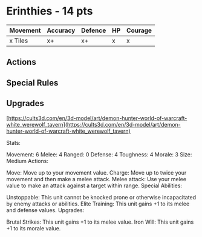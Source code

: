 # Erinthies  - 14 pts

|Movement | Accuracy | Defence | HP | Courage |
| ------ | ------ | ------ | ------ | ------ |
| x Tiles | x+ | x+ | x | x |

## Actions

## Special Rules

## Upgrades

[https://cults3d.com/en/3d-model/art/demon-hunter-world-of-warcraft-white_werewolf_tavern](https://cults3d.com/en/3d-model/art/demon-hunter-world-of-warcraft-white_werewolf_tavern)

Stats:

Movement: 6
Melee: 4
Ranged: 0
Defense: 4
Toughness: 4
Morale: 3
Size: Medium
Actions:

Move: Move up to your movement value.
Charge: Move up to twice your movement and then make a melee attack.
Melee attack: Use your melee value to make an attack against a target within range.
Special Abilities:

Unstoppable: This unit cannot be knocked prone or otherwise incapacitated by enemy attacks or abilities.
Elite Training: This unit gains +1 to its melee and defense values.
Upgrades:

Brutal Strikes: This unit gains +1 to its melee value.
Iron Will: This unit gains +1 to its morale value.

